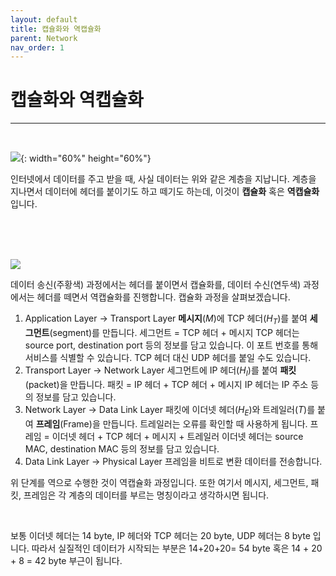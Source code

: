 ```yaml
---
layout: default
title: 캡슐화와 역캡슐화
parent: Network
nav_order: 1
---
```


# 캡슐화와 역캡슐화
***
<br/>

![](https://i.imgur.com/dsN4Sik.png){: width="60%" height="60%"}

인터넷에서 데이터를 주고 받을 때, 사실 데이터는 위와 같은 계층을 지납니다. 계층을 지나면서 데이터에 헤더를 붙이기도 하고 떼기도 하는데, 이것이 **캡슐화** 혹은 **역캡슐화**입니다.

<br/>
<br/>
<br/>

![](https://i.imgur.com/VxIY6th.png)


데이터 송신(주황색) 과정에서는 헤더를 붙이면서 캡슐화를, 데이터 수신(연두색) 과정에서는 헤더를 떼면서 역캡슐화를 진행합니다.
캡슐화 과정을 살펴보겠습니다.
1. Application Layer -> Transport Layer
	**메시지**($M$)에 TCP 헤더($H_T$)를 붙여 **세그먼트**(segment)를 만듭니다.
		세그먼트 = TCP 헤더 + 메시지
	TCP 헤더는 source port, destination port 등의 정보를 담고 있습니다. 이 포트 번호를 통해 서비스를 식별할 수 있습니다.
	TCP 헤더 대신 UDP 헤더를 붙일 수도 있습니다.
2. Transport Layer -> Network Layer
	세그먼트에 IP 헤더($H_I$)를 붙여 **패킷**(packet)을 만듭니다.
		패킷 = IP 헤더 + TCP 헤더 + 메시지
	IP 헤더는 IP 주소 등의 정보를 담고 있습니다.
3. Network Layer -> Data Link Layer
	패킷에 이더넷 헤더($H_E$)와 트레일러($T$)를 붙여 **프레임**(Frame)을 만듭니다. 트레일러는 오류를 확인할 때 사용하게 됩니다.
		프레임 = 이더넷 헤더 + TCP 헤더 + 메시지 + 트레일러
	이더넷 헤더는 source MAC, destination MAC 등의 정보를 담고 있습니다. 
4. Data Link Layer -> Physical Layer
	프레임을 비트로 변환 데이터를 전송합니다.

위 단계를 역으로 수행한 것이 역캡슐화 과정입니다. 또한 여기서 메시지, 세그먼트, 패킷, 프레임은 각 계층의 데이터를 부르는 명칭이라고 생각하시면 됩니다. 

<br/>

보통 이더넷 헤더는 14 byte, IP 헤더와 TCP 헤더는 20 byte, UDP 헤더는 8 byte 입니다.
따라서 실질적인 데이터가 시작되는 부분은 14+20+20= 54 byte 혹은 14 + 20 + 8 = 42 byte 부근이 됩니다.
